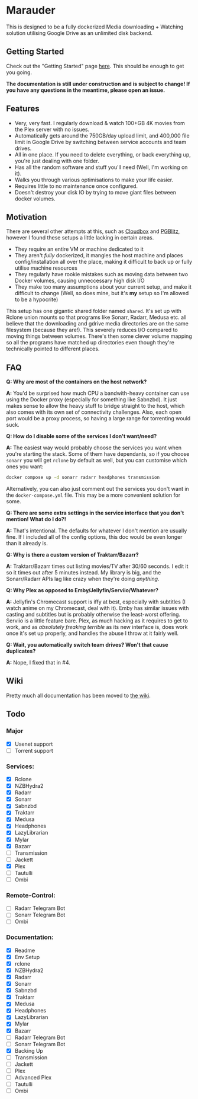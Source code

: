 # Marauder

This is designed to be a fully dockerized Media downloading + Watching solution utilising Google Drive as an unlimited disk backend. 

## Getting Started

Check out the "Getting Started" page [here](https://github.com/Makeshift/Marauder/wiki/Getting-Started). This should be enough to get you going.

**The documentation is still under construction and is subject to change! If you have any questions in the meantime, please open an issue.**

## Features

- Very, very fast. I regularly download & watch 100+GB 4K movies from the Plex server with no issues.
- Automatically gets around the 750GB/day upload limit, and 400,000 file limit in Google Drive by switching between service accounts and team drives.
- All in one place. If you need to delete everything, or back everything up, you're just dealing with one folder.
- Has all the random software and stuff you'll need (Well, I'm working on it).
- Walks you through various optimisations to make your life easier.
- Requires little to no maintenance once configured.
- Doesn't destroy your disk IO by trying to move giant files between docker volumes.

## Motivation

There are several other attempts at this, such as [Cloudbox](https://github.com/Cloudbox/Cloudbox) and [PGBlitz](https://github.com/PGBlitz/PGBlitz.com), however I found these setups a little lacking in certain areas.

- They require an entire VM or machine dedicated to it
- They aren't _fully_ dockerized, it mangles the host machine and places config/installation all over the place, making it difficult to back up or fully utilise machine resources
- They regularly have rookie mistakes such as moving data between two Docker volumes, causing unneccessary high disk I/O
- They make too many assumptions about your current setup, and make it difficult to change (Well, so does mine, but it's __my__ setup so I'm allowed to be a hypocrite)

This setup has one gigantic shared folder named `shared`. It's set up with Rclone union mounts so that programs like Sonarr, Radarr, Medusa etc. all believe that the downloading and gdrive media directories are on the same filesystem (because they are!). This severely reduces I/O compared to moving things between volumes. There's then some clever volume mapping so all the programs have matched up directories even though they're technically pointed to different places.

## FAQ

**Q: Why are most of the containers on the host network?**

**A:** You'd be surprised how much CPU a bandwith-heavy container can use using the Docker proxy (especially for something like Sabnzbd). It just makes sense to allow the heavy stuff to bridge straight to the host, which also comes with its own set of connectivity challenges. Also, each open port would be a proxy process, so having a large range for torrenting would suck.

**Q: How do I disable some of the services I don't want/need?**

**A:** The easiest way would probably choose the services you want when you're starting the stack. Some of them have dependants, so if you choose `sonarr` you will get `rclone` by default as well, but you can customise which ones you want:
```bash
docker compose up -d sonarr radarr headphones transmission
```
Alternatively, you can also just comment out the services you don't want in the `docker-compose.yml` file. This may be a more convenient solution for some.

**Q: There are some extra settings in the service interface that you don't mention! What do I do?!**

**A:** That's intentional. The defaults for whatever I don't mention are usually fine. If I included all of the config options, this doc would be even longer than it already is.

**Q: Why is there a custom version of Traktarr/Bazarr?**

**A:** Traktarr/Bazarr times out listing movies/TV after 30/60 seconds. I edit it so it times out after 5 minutes instead. My library is big, and the Sonarr/Radarr APIs lag like crazy when they're doing _anything_.

**Q: Why Plex as opposed to Emby/Jellyfin/Serviio/Whatever?**

**A:** Jellyfin's Chromecast support is iffy at best, especially with subtitles (I watch anime on my Chromecast, deal with it). Emby has similar issues with casting and subtitles but is probably otherwise the least-worst offering. Serviio is a little feature bare. Plex, as much hacking as it requires to get to work, and as *absolutely freaking terrible* as its new interface is, does work once it's set up properly, and handles the abuse I throw at it fairly well.

**Q: Wait, you automatically switch team drives? Won't that cause duplicates?**

**A:** Nope, I fixed that in #4.

## Wiki
Pretty much all documentation has been moved to [the wiki](https://github.com/Makeshift/Marauder/wiki).

## Todo

### Major

- [x] Usenet support
- [ ] Torrent support

### Services:

- [x] Rclone
- [x] NZBHydra2
- [x] Radarr
- [x] Sonarr
- [x] Sabnzbd
- [x] Traktarr
- [x] Medusa
- [x] Headphones
- [x] LazyLibrarian
- [x] Mylar
- [x] Bazarr
- [ ] Transmission
- [ ] Jackett
- [x] Plex
- [ ] Tautulli
- [ ] Ombi

### Remote-Control:

- [ ] Radarr Telegram Bot
- [ ] Sonarr Telegram Bot
- [ ] Ombi

### Documentation:

- [x] Readme
- [x] Env Setup
- [x] rclone
- [x] NZBHydra2
- [x] Radarr
- [x] Sonarr
- [x] Sabnzbd
- [x] Traktarr
- [x] Medusa
- [x] Headphones
- [x] LazyLibrarian
- [x] Mylar
- [x] Bazarr
- [ ] Radarr Telegram Bot
- [ ] Sonarr Telegram Bot
- [x] Backing Up
- [ ] Transmission
- [ ] Jackett
- [ ] Plex
- [ ] Advanced Plex
- [ ] Tautulli
- [ ] Ombi
